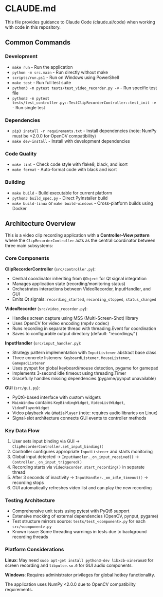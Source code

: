 # CLAUDE.md

This file provides guidance to Claude Code (claude.ai/code) when working with code in this repository.

## Common Commands

### Development
- `make run` - Run the application
- `python -m src.main` - Run directly without make
- `scripts/run.ps1` - Run on Windows using PowerShell
- `make test` - Run full test suite 
- `python3 -m pytest tests/test_video_recorder.py -v` - Run specific test file
- `python3 -m pytest tests/test_controller.py::TestClipRecorderController::test_init -v` - Run single test

### Dependencies
- `pip3 install -r requirements.txt` - Install dependencies (note: NumPy must be <2.0.0 for OpenCV compatibility)
- `make dev-install` - Install with development dependencies

### Code Quality
- `make lint` - Check code style with flake8, black, and isort
- `make format` - Auto-format code with black and isort

### Building
- `make build` - Build executable for current platform
- `python3 build_spec.py` - Direct PyInstaller build
- `make build-linux` or `make build-windows` - Cross-platform builds using Docker

## Architecture Overview

This is a video clip recording application with a **Controller-View pattern** where the `ClipRecorderController` acts as the central coordinator between three main subsystems:

### Core Components

**ClipRecorderController** (`src/controller.py`):
- Central coordinator inheriting from `QObject` for Qt signal integration
- Manages application state (recording/monitoring status) 
- Orchestrates interactions between VideoRecorder, InputHandler, and GUI
- Emits Qt signals: `recording_started`, `recording_stopped`, `status_changed`

**VideoRecorder** (`src/video_recorder.py`):
- Handles screen capture using MSS (Multi-Screen-Shot) library
- Uses OpenCV for video encoding (mp4v codec)
- Runs recording in separate thread with threading.Event for coordination
- Saves to configurable output directory (default: "recordings/")

**InputHandler** (`src/input_handler.py`):
- Strategy pattern implementation with `InputListener` abstract base class
- Three concrete listeners: `KeyboardListener`, `MouseListener`, `GamepadListener`
- Uses pynput for global keyboard/mouse detection, pygame for gamepad
- Implements 3-second idle timeout using threading.Timer
- Gracefully handles missing dependencies (pygame/pynput unavailable)

**GUI** (`src/gui.py`):
- PyQt6-based interface with custom widgets
- `MainWindow` contains `KeyBindingWidget`, `VideoListWidget`, `VideoPlayerWidget`
- Video playback via `QMediaPlayer` (note: requires audio libraries on Linux)
- Signal-slot architecture connects GUI events to controller methods

### Key Data Flow

1. User sets input binding via GUI → `ClipRecorderController.set_input_binding()`
2. Controller configures appropriate `InputListener` and starts monitoring
3. Global input detected → `InputHandler._on_input_received()` → `Controller._on_input_triggered()`
4. Recording starts via `VideoRecorder.start_recording()` in separate thread
5. After 3 seconds of inactivity → `InputHandler._on_idle_timeout()` → recording stops
6. GUI automatically refreshes video list and can play the new recording

### Testing Architecture

- Comprehensive unit tests using pytest with PyQt6 support
- Extensive mocking of external dependencies (OpenCV, pynput, pygame)
- Test structure mirrors source: `tests/test_<component>.py` for each `src/<component>.py`
- Known issue: Some threading warnings in tests due to background recording threads

### Platform Considerations

**Linux**: May need `sudo apt-get install python3-dev libxcb-xinerama0` for screen recording and `libpulse.so.0` for GUI audio components.

**Windows**: Requires administrator privileges for global hotkey functionality.

The application uses NumPy <2.0.0 due to OpenCV compatibility requirements.